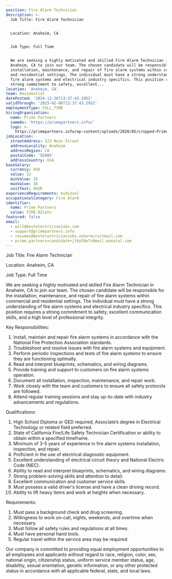 ```yaml
---
position: Fire Alarm Technician
description: >-
  Job Title: Fire Alarm Technician


  Location: Anaheim, CA


  Job Type: Full Time


  We are seeking a highly motivated and skilled Fire Alarm Technician in
  Anaheim, CA to join our team. The chosen candidate will be responsible for the
  installation, maintenance, and repair of fire alarm systems within commercial
  and residential settings. The individual must have a strong understanding of
  fire alarm systems and electrical industry specifics. This position requires a
  strong commitment to safety, excellent...
location: 'Anaheim, CA'
team: Residential
datePosted: '2024-12-26T13:37:43.295Z'
validThrough: '2025-02-06T13:37:43.295Z'
employmentType: FULL_TIME
hiringOrganization:
  name: Prime Partners
  sameAs: 'https://primepartners.info/'
  logo: >-
    https://primepartners.info/wp-content/uploads/2020/05/cropped-Prime-Partners-Logo-NO-BG-1-1.png
jobLocation:
  streetAddress: 123 Main Street
  addressLocality: Anaheim
  addressRegion: CA
  postalCode: '92805'
  addressCountry: USA
baseSalary:
  currency: USD
  value: 32
  minValue: 26
  maxValue: 38
  unitText: HOUR
experienceRequirements: midLevel
occupationalCategory: Fire Alarm
identifier:
  name: Prime Partners
  value: FIRE-02iats
featured: false
email:
  - will@bestelectricianjobs.com
  - support@primepartners.info
  - resumes@bestelectricianjobs.zohorecruitmail.com
  - prime.partners+candidate+jl6y59w7r@mail.manatal.com
---
```




Job Title: Fire Alarm Technician

Location: Anaheim, CA

Job Type: Full Time

We are seeking a highly motivated and skilled Fire Alarm Technician in Anaheim, CA to join our team. The chosen candidate will be responsible for the installation, maintenance, and repair of fire alarm systems within commercial and residential settings. The individual must have a strong understanding of fire alarm systems and electrical industry specifics. This position requires a strong commitment to safety, excellent communication skills, and a high level of professional integrity.

Key Responsibilities:

1. Install, maintain and repair fire alarm systems in accordance with the National Fire Protection Association standards.
2. Troubleshoot and resolve issues with fire alarm systems and equipment.
3. Perform periodic inspections and tests of fire alarm systems to ensure they are functioning optimally.
4. Read and interpret blueprints, schematics, and wiring diagrams.
5. Provide training and support to customers on fire alarm systems operation.
6. Document all installation, inspection, maintenance, and repair work.
7. Work closely with the team and customers to ensure all safety protocols are followed.
8. Attend regular training sessions and stay up-to-date with industry advancements and regulations.

Qualifications:

1. High School Diploma or GED required, Associate’s degree in Electrical Technology or related field preferred.
2. State of California Fire/Life Safety Technician Certification or ability to obtain within a specified timeframe.
3. Minimum of 3-5 years of experience in fire alarm systems installation, inspection, and repair.
4. Proficient in the use of electrical diagnostic equipment.
5. Excellent understanding of electrical circuit theory and National Electric Code (NEC).
6. Ability to read and interpret blueprints, schematics, and wiring diagrams.
7. Strong problem-solving skills and attention to detail.
8. Excellent communication and customer service skills.
9. Must possess a valid driver's license and have a clean driving record.
10. Ability to lift heavy items and work at heights when necessary.

Requirements:

1. Must pass a background check and drug screening.
2. Willingness to work on-call, nights, weekends, and overtime when necessary.
3. Must follow all safety rules and regulations at all times.
4. Must have personal hand tools.
5. Regular travel within the service area may be required.

Our company is committed to providing equal employment opportunities to all employees and applicants without regard to race, religion, color, sex, national origin, citizenship status, uniform service member status, age, disability, sexual orientation, genetic information, or any other protected status in accordance with all applicable federal, state, and local laws.
